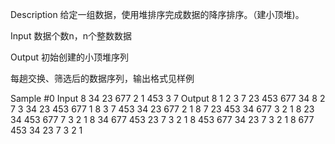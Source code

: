 Description
给定一组数据，使用堆排序完成数据的降序排序。（建小顶堆)。

Input
数据个数n，n个整数数据

Output
初始创建的小顶堆序列

每趟交换、筛选后的数据序列，输出格式见样例

Sample
#0
Input
8 34 23 677 2 1 453 3 7
Output
8 1 2 3 7 23 453 677 34
8 2 7 3 34 23 453 677 1
8 3 7 453 34 23 677 2 1
8 7 23 453 34 677 3 2 1
8 23 34 453 677 7 3 2 1
8 34 677 453 23 7 3 2 1
8 453 677 34 23 7 3 2 1
8 677 453 34 23 7 3 2 1